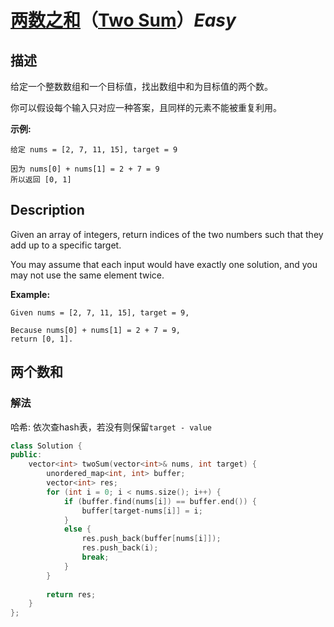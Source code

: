 # [两数之和](https://leetcode-cn.com/problems/two-sum)（[Two Sum](https://leetcode.com/problems/two-sum)）*Easy*
## 描述
给定一个整数数组和一个目标值，找出数组中和为目标值的两个数。

你可以假设每个输入只对应一种答案，且同样的元素不能被重复利用。

**示例:**
```
给定 nums = [2, 7, 11, 15], target = 9

因为 nums[0] + nums[1] = 2 + 7 = 9
所以返回 [0, 1]
```

## Description
Given an array of integers, return indices of the two numbers such that they add up to a specific target.

You may assume that each input would have exactly one solution, and you may not use the same element twice.

**Example:**
```
Given nums = [2, 7, 11, 15], target = 9,

Because nums[0] + nums[1] = 2 + 7 = 9,
return [0, 1].
```



## 两个数和
### 解法
哈希: 依次查hash表，若没有则保留`target - value`
```c++
class Solution {
public:
    vector<int> twoSum(vector<int>& nums, int target) {
        unordered_map<int, int> buffer;
        vector<int> res;
        for (int i = 0; i < nums.size(); i++) {
            if (buffer.find(nums[i]) == buffer.end()) {
                buffer[target-nums[i]] = i;
            }
            else {
                res.push_back(buffer[nums[i]]);
                res.push_back(i);
                break;
            }
        }
        
        return res;
    }
};
```
